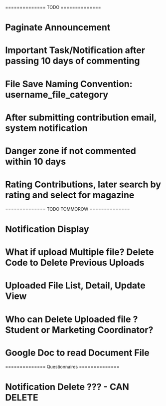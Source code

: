 
============== TODO ==============
#   Paginate Announcement
#   Important Task/Notification after passing 10 days of commenting
#   File Save Naming Convention: username_file_category
#   After submitting contribution email, system notification
#   Danger zone if not commented within 10 days
#   Rating Contributions, later search by rating and select for magazine

============== TODO TOMMOROW ==============
# Notification Display
# What if upload Multiple file? Delete Code to Delete Previous Uploads
# Uploaded File List, Detail, Update View
# Who can Delete Uploaded file ? Student or Marketing Coordinator?
# Google Doc to read Document File

============== Questionnaires ==============
# Notification Delete ??? - CAN DELETE